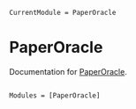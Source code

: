 ```@meta
CurrentModule = PaperOracle
```

# PaperOracle

Documentation for [PaperOracle](https://github.com/Frost-group/PaperOracle.jl).

```@index
```

```@autodocs
Modules = [PaperOracle]
```
